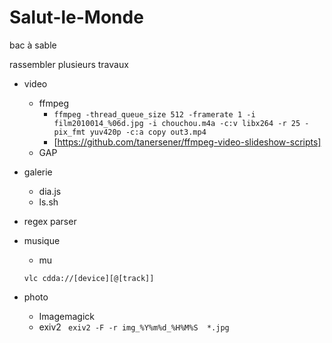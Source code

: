 # Salut-le-Monde
bac à sable

rassembler plusieurs travaux 
* video
   * ffmpeg
     - `ffmpeg -thread_queue_size 512 -framerate 1 -i film2010014_%06d.jpg -i chouchou.m4a -c:v libx264 -r 25 -pix_fmt yuv420p -c:a copy out3.mp4`
     - [https://github.com/tanersener/ffmpeg-video-slideshow-scripts]
   * GAP
* galerie
  * dia.js
  * ls.sh
* regex parser
* musique
  * mu
  ```shell
  vlc cdda://[device][@[track]]
  ```


* photo
  * Imagemagick
  * exiv2
  ```  exiv2 -F -r img_%Y%m%d_%H%M%S  *.jpg ```

